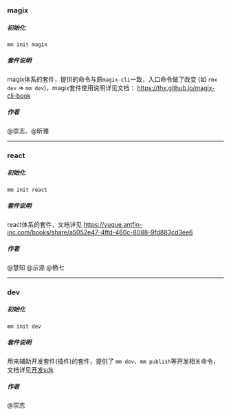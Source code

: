 ### magix

##### 初始化
`mm init magix`

##### 套件说明
magix体系的套件，提供的命令与原`magix-cli`一致，入口命令做了改变 (如 `rmx dev` => `mm dev`)，magix套件使用说明详见文档： https://thx.github.io/magix-cli-book

##### 作者
@崇志、@昕雅

---


### react

##### 初始化
`mm init react`

##### 套件说明
react体系的套件，文档详见 https://yuque.antfin-inc.com/books/share/a5052e47-4ffd-460c-8088-9fd883cd3ee6


##### 作者
@慧知 @示源 @栖七


---

### dev

##### 初始化
`mm init dev`

##### 套件说明
用来辅助开发套件(插件)的套件，提供了 `mm dev`、`mm publish`等开发相关命令，文档详见[开发sdk](sdk)


##### 作者
@崇志
